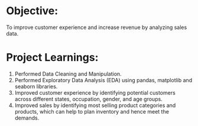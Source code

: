 # Objective:
To improve customer experience and increase revenue by analyzing sales data.

# Project Learnings:
1. Performed Data Cleaning and Manipulation.
2. Performed Exploratory Data Analysis (EDA) using pandas, matplotlib and seaborn libraries.
3. Improved customer experience by identifying potential customers across different states, occupation, gender, and age groups.
4. Improved sales by identifying most selling product categories and products, which can help to plan inventory and hence meet the demands.
